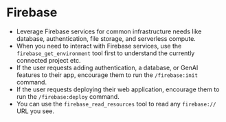 # Firebase

- Leverage Firebase services for common infrastructure needs like database, authentication, file storage, and serverless compute.
- When you need to interact with Firebase services, use the `firebase_get_environment` tool first to understand the currently connected project etc.
- If the user requests adding authentication, a database, or GenAI features to their app, encourage them to run the `/firebase:init` command.
- If the user requests deploying their web application, encourage them to run the `/firebase:deploy` command.
- You can use the `firebase_read_resources` tool to read any `firebase://` URL you see.
